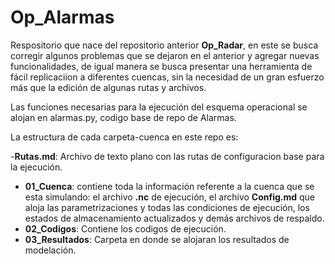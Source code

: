 # Op_Alarmas

Respositorio que nace del repositorio anterior **Op_Radar**, en este se busca corregir 
algunos problemas que se dejaron en el anterior y agregar nuevas funcionalidades, de igual 
manera se busca presentar una herramienta de fácil replicaciion a diferentes cuencas, 
sin la necesidad de un gran esfuerzo más que la edición de algunas rutas y archivos.

Las funciones necesarias para la ejecución del esquema operacional se alojan en alarmas.py, codigo base de repo de Alarmas.

La estructura de cada carpeta-cuenca en este repo es:

-**Rutas.md**: Archivo de texto plano con las rutas de configuracion base para la ejecución.
- **01_Cuenca**: contiene toda la información referente a la cuenca que se esta simulando: el archivo **.nc** de ejecución,
el archivo **Config.md** que aloja las parametrizaciones y todas las condiciones de ejecución, los estados de almacenamiento actualizados y 
demás archivos de respaldo.
- **02_Codigos**: Contiene los codigos de ejecución.
- **03_Resultados**: Carpeta en donde se alojaran los resultados de modelación. 
